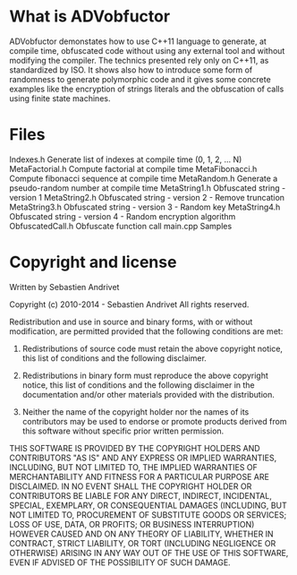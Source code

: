 What is ADVobfuctor
=====================

ADVobfuctor demonstates how to use C++11 language to generate, at compile time, obfuscated code without using any external tool and without modifying the compiler. The technics presented rely only on C++11, as standardized by ISO. It shows also how to introduce some form of randomness to generate polymorphic code and it gives some concrete examples like the encryption of strings literals and the obfuscation of calls using finite state machines.

Files
=====

Indexes.h			Generate list of indexes at compile time (0, 1, 2, ... N)
MetaFactorial.h		Compute factorial at compile time
MetaFibonacci.h		Compute fibonacci sequence at compile time
MetaRandom.h		Generate a pseudo-random number at compile time
MetaString1.h		Obfuscated string - version 1
MetaString2.h		Obfuscated string - version 2 - Remove truncation
MetaString3.h		Obfuscated string - version 3 - Random key
MetaString4.h		Obfuscated string - version 4 - Random encryption algorithm
ObfuscatedCall.h	Obfuscate function call
main.cpp			Samples


Copyright and license
=====================

Written by Sebastien Andrivet

Copyright (c) 2010-2014 - Sebastien Andrivet
All rights reserved.

Redistribution and use in source and binary forms, with or without modification, are permitted provided that the following conditions are met:

1. Redistributions of source code must retain the above copyright notice, this list of conditions and the following disclaimer.

2. Redistributions in binary form must reproduce the above copyright notice, this list of conditions and the following disclaimer in the documentation and/or other materials provided with the distribution.

3. Neither the name of the copyright holder nor the names of its contributors may be used to endorse or promote products derived from this software without specific prior written permission.

THIS SOFTWARE IS PROVIDED BY THE COPYRIGHT HOLDERS AND CONTRIBUTORS "AS IS" AND ANY EXPRESS OR IMPLIED WARRANTIES, INCLUDING, BUT NOT LIMITED TO, THE IMPLIED WARRANTIES OF MERCHANTABILITY AND FITNESS FOR A PARTICULAR PURPOSE ARE DISCLAIMED. IN NO EVENT SHALL THE COPYRIGHT HOLDER OR CONTRIBUTORS BE LIABLE FOR ANY DIRECT, INDIRECT, INCIDENTAL, SPECIAL, EXEMPLARY, OR CONSEQUENTIAL DAMAGES (INCLUDING, BUT NOT LIMITED TO, PROCUREMENT OF SUBSTITUTE GOODS OR SERVICES; LOSS OF USE, DATA, OR PROFITS; OR BUSINESS INTERRUPTION) HOWEVER CAUSED AND ON ANY THEORY OF LIABILITY, WHETHER IN CONTRACT, STRICT LIABILITY, OR TORT (INCLUDING NEGLIGENCE OR OTHERWISE) ARISING IN ANY WAY OUT OF THE USE OF THIS SOFTWARE, EVEN IF ADVISED OF THE POSSIBILITY OF SUCH DAMAGE.